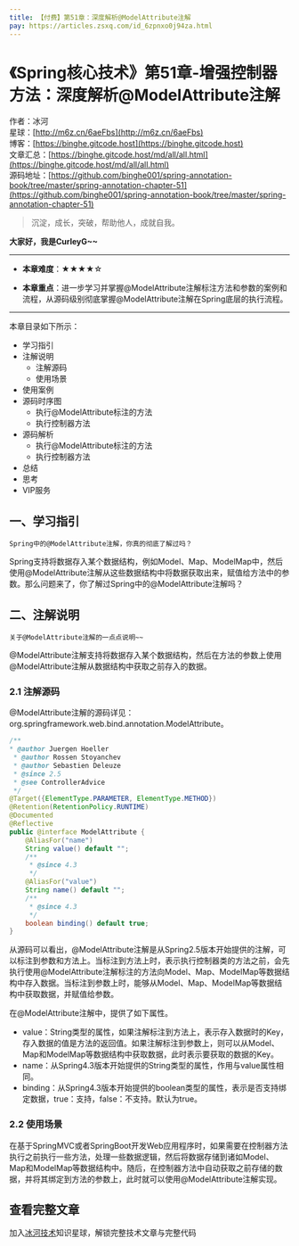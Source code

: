 ```yaml
---
title: 【付费】第51章：深度解析@ModelAttribute注解
pay: https://articles.zsxq.com/id_6zpnxo0j94za.html
---
```


# 《Spring核心技术》第51章-增强控制器方法：深度解析@ModelAttribute注解

作者：冰河
<br/>星球：[http://m6z.cn/6aeFbs](http://m6z.cn/6aeFbs)
<br/>博客：[https://binghe.gitcode.host](https://binghe.gitcode.host)
<br/>文章汇总：[https://binghe.gitcode.host/md/all/all.html](https://binghe.gitcode.host/md/all/all.html)
<br/>源码地址：[https://github.com/binghe001/spring-annotation-book/tree/master/spring-annotation-chapter-51](https://github.com/binghe001/spring-annotation-book/tree/master/spring-annotation-chapter-51)

> 沉淀，成长，突破，帮助他人，成就自我。

**大家好，我是CurleyG~~**

------

* **本章难度**：★★★★☆

* **本章重点**：进一步学习并掌握@ModelAttribute注解标注方法和参数的案例和流程，从源码级别彻底掌握@ModelAttribute注解在Spring底层的执行流程。

------

本章目录如下所示：

* 学习指引
* 注解说明
  * 注解源码
  * 使用场景
* 使用案例
* 源码时序图
  * 执行@ModelAttribute标注的方法
  * 执行控制器方法
* 源码解析
  * 执行@ModelAttribute标注的方法
  * 执行控制器方法
* 总结
* 思考
* VIP服务

## 一、学习指引

`Spring中的@ModelAttribute注解，你真的彻底了解过吗？`

Spring支持将数据存入某个数据结构，例如Model、Map、ModelMap中，然后使用@ModelAttribute注解从这些数据结构中将数据获取出来，赋值给方法中的参数。那么问题来了，你了解过Spring中的@ModelAttribute注解吗？

## 二、注解说明

`关于@ModelAttribute注解的一点点说明~~`

@ModelAttribute注解支持将数据存入某个数据结构，然后在方法的参数上使用@ModelAttribute注解从数据结构中获取之前存入的数据。

### 2.1 注解源码

@ModelAttribute注解的源码详见：org.springframework.web.bind.annotation.ModelAttribute。

```java
/**
* @author Juergen Hoeller
 * @author Rossen Stoyanchev
 * @author Sebastien Deleuze
 * @since 2.5
 * @see ControllerAdvice
 */
@Target({ElementType.PARAMETER, ElementType.METHOD})
@Retention(RetentionPolicy.RUNTIME)
@Documented
@Reflective
public @interface ModelAttribute {
	@AliasFor("name")
	String value() default "";
	/**
	 * @since 4.3
	 */
	@AliasFor("value")
	String name() default "";
	/**
	 * @since 4.3
	 */
	boolean binding() default true;
}
```

从源码可以看出，@ModelAttribute注解是从Spring2.5版本开始提供的注解，可以标注到参数和方法上。当标注到方法上时，表示执行控制器类的方法之前，会先执行使用@ModelAttribute注解标注的方法向Model、Map、ModelMap等数据结构中存入数据。当标注到参数上时，能够从Model、Map、ModelMap等数据结构中获取数据，并赋值给参数。

在@ModelAttribute注解中，提供了如下属性。

* value：String类型的属性，如果注解标注到方法上，表示存入数据时的Key，存入数据的值是方法的返回值。如果注解标注到参数上，则可以从Model、Map和ModelMap等数据结构中获取数据，此时表示要获取的数据的Key。
* name：从Spring4.3版本开始提供的String类型的属性，作用与value属性相同。
* binding：从Spring4.3版本开始提供的boolean类型的属性，表示是否支持绑定数据，true：支持，false：不支持。默认为true。

### 2.2 使用场景

在基于SpringMVC或者SpringBoot开发Web应用程序时，如果需要在控制器方法执行之前执行一些方法，处理一些数据逻辑，然后将数据存储到诸如Model、Map和ModelMap等数据结构中。随后，在控制器方法中自动获取之前存储的数据，并将其绑定到方法的参数上，此时就可以使用@ModelAttribute注解实现。

## 查看完整文章

加入[冰河技术](http://m6z.cn/6aeFbs)知识星球，解锁完整技术文章与完整代码
